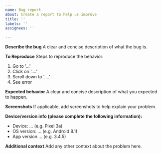 ```yaml
---
name: Bug report
about: Create a report to help us improve
title: ''
labels: ''
assignees: ''

---
```


**Describe the bug**
A clear and concise description of what the bug is.

**To Reproduce**
Steps to reproduce the behavior:
1. Go to '...'
2. Click on '....'
3. Scroll down to '....'
4. See error

**Expected behavior**
A clear and concise description of what you expected to happen.

**Screenshots**
If applicable, add screenshots to help explain your problem.

**Device/version info (please complete the following information):**
-   Device: ... (e.g. Pixel 3a)
-   OS version: ... (e.g. Android 8.1)
-   App version ... (e.g. 3.4.5)

**Additional context**
Add any other context about the problem here.